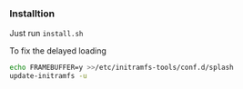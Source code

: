 ### Installtion
Just run `install.sh`

To fix the delayed loading

```sh
echo FRAMEBUFFER=y >>/etc/initramfs-tools/conf.d/splash
update-initramfs -u
```
